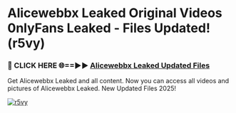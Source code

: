 # Alicewebbx Leaked Original Videos 0nlyFans Leaked - Files Updated! (r5vy)

<h3>🔴 CLICK HERE 🌐==►► <a href="https://tinyurl.com/ehrbuxhb" rel="nofollow">Alicewebbx Leaked Updated Files</a></h3>

Get Alicewebbx Leaked and all content. Now you can access all videos and pictures of Alicewebbx Leaked. New Updated Files 2025!

[![r5vy](https://i.imgur.com/lVYEuWS.gif)](https://tinyurl.com/ehrbuxhb)
